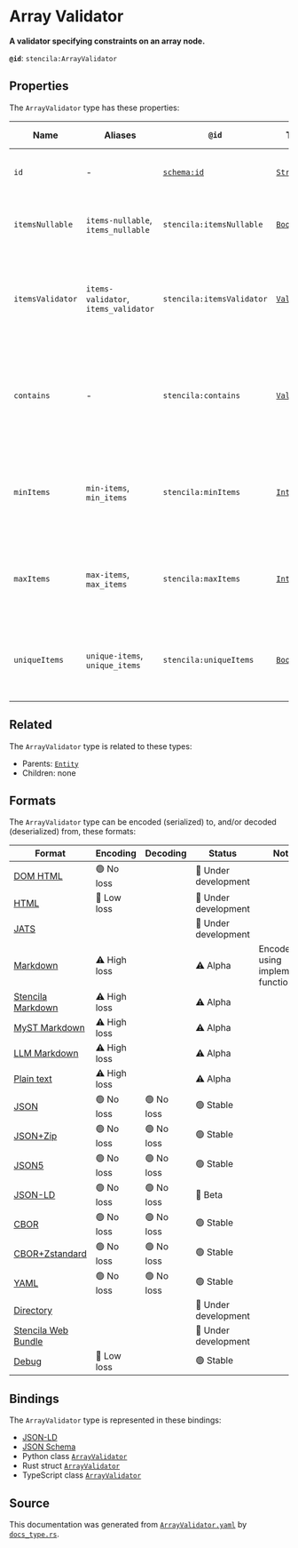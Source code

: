 # Array Validator

**A validator specifying constraints on an array node.**

**`@id`**: `stencila:ArrayValidator`

## Properties

The `ArrayValidator` type has these properties:

| Name             | Aliases                              | `@id`                                | Type                                                                                                  | Description                                                                                 | Inherited from                                                                                   |
| ---------------- | ------------------------------------ | ------------------------------------ | ----------------------------------------------------------------------------------------------------- | ------------------------------------------------------------------------------------------- | ------------------------------------------------------------------------------------------------ |
| `id`             | -                                    | [`schema:id`](https://schema.org/id) | [`String`](https://github.com/stencila/stencila/blob/main/docs/reference/schema/data/string.md)       | The identifier for this item.                                                               | [`Entity`](https://github.com/stencila/stencila/blob/main/docs/reference/schema/other/entity.md) |
| `itemsNullable`  | `items-nullable`, `items_nullable`   | `stencila:itemsNullable`             | [`Boolean`](https://github.com/stencila/stencila/blob/main/docs/reference/schema/data/boolean.md)     | Whether items can have the value `Node::Null`                                               | -                                                                                                |
| `itemsValidator` | `items-validator`, `items_validator` | `stencila:itemsValidator`            | [`Validator`](https://github.com/stencila/stencila/blob/main/docs/reference/schema/data/validator.md) | Another validator node specifying the constraints on all items in the array.                | -                                                                                                |
| `contains`       | -                                    | `stencila:contains`                  | [`Validator`](https://github.com/stencila/stencila/blob/main/docs/reference/schema/data/validator.md) | An array node is valid if at least one of its items is valid against the `contains` schema. | -                                                                                                |
| `minItems`       | `min-items`, `min_items`             | `stencila:minItems`                  | [`Integer`](https://github.com/stencila/stencila/blob/main/docs/reference/schema/data/integer.md)     | An array node is valid if its size is greater than, or equal to, this value.                | -                                                                                                |
| `maxItems`       | `max-items`, `max_items`             | `stencila:maxItems`                  | [`Integer`](https://github.com/stencila/stencila/blob/main/docs/reference/schema/data/integer.md)     | An array node is valid if its size is less than, or equal to, this value.                   | -                                                                                                |
| `uniqueItems`    | `unique-items`, `unique_items`       | `stencila:uniqueItems`               | [`Boolean`](https://github.com/stencila/stencila/blob/main/docs/reference/schema/data/boolean.md)     | A flag to indicate that each value in the array should be unique.                           | -                                                                                                |

## Related

The `ArrayValidator` type is related to these types:

- Parents: [`Entity`](https://github.com/stencila/stencila/blob/main/docs/reference/schema/other/entity.md)
- Children: none

## Formats

The `ArrayValidator` type can be encoded (serialized) to, and/or decoded (deserialized) from, these formats:

| Format                                                                                               | Encoding     | Decoding  | Status              | Notes                              |
| ---------------------------------------------------------------------------------------------------- | ------------ | --------- | ------------------- | ---------------------------------- |
| [DOM HTML](https://github.com/stencila/stencila/blob/main/docs/reference/formats/dom.html.md)        | 🟢 No loss    |           | 🚧 Under development |                                    |
| [HTML](https://github.com/stencila/stencila/blob/main/docs/reference/formats/html.md)                | 🔷 Low loss   |           | 🚧 Under development |                                    |
| [JATS](https://github.com/stencila/stencila/blob/main/docs/reference/formats/jats.md)                |              |           | 🚧 Under development |                                    |
| [Markdown](https://github.com/stencila/stencila/blob/main/docs/reference/formats/markdown.md)        | ⚠️ High loss |           | ⚠️ Alpha            | Encoded using implemented function |
| [Stencila Markdown](https://github.com/stencila/stencila/blob/main/docs/reference/formats/smd.md)    | ⚠️ High loss |           | ⚠️ Alpha            |                                    |
| [MyST Markdown](https://github.com/stencila/stencila/blob/main/docs/reference/formats/myst.md)       | ⚠️ High loss |           | ⚠️ Alpha            |                                    |
| [LLM Markdown](https://github.com/stencila/stencila/blob/main/docs/reference/formats/llmd.md)        | ⚠️ High loss |           | ⚠️ Alpha            |                                    |
| [Plain text](https://github.com/stencila/stencila/blob/main/docs/reference/formats/text.md)          | ⚠️ High loss |           | ⚠️ Alpha            |                                    |
| [JSON](https://github.com/stencila/stencila/blob/main/docs/reference/formats/json.md)                | 🟢 No loss    | 🟢 No loss | 🟢 Stable            |                                    |
| [JSON+Zip](https://github.com/stencila/stencila/blob/main/docs/reference/formats/json.zip.md)        | 🟢 No loss    | 🟢 No loss | 🟢 Stable            |                                    |
| [JSON5](https://github.com/stencila/stencila/blob/main/docs/reference/formats/json5.md)              | 🟢 No loss    | 🟢 No loss | 🟢 Stable            |                                    |
| [JSON-LD](https://github.com/stencila/stencila/blob/main/docs/reference/formats/jsonld.md)           | 🟢 No loss    | 🟢 No loss | 🔶 Beta              |                                    |
| [CBOR](https://github.com/stencila/stencila/blob/main/docs/reference/formats/cbor.md)                | 🟢 No loss    | 🟢 No loss | 🟢 Stable            |                                    |
| [CBOR+Zstandard](https://github.com/stencila/stencila/blob/main/docs/reference/formats/cbor.zstd.md) | 🟢 No loss    | 🟢 No loss | 🟢 Stable            |                                    |
| [YAML](https://github.com/stencila/stencila/blob/main/docs/reference/formats/yaml.md)                | 🟢 No loss    | 🟢 No loss | 🟢 Stable            |                                    |
| [Directory](https://github.com/stencila/stencila/blob/main/docs/reference/formats/directory.md)      |              |           | 🚧 Under development |                                    |
| [Stencila Web Bundle](https://github.com/stencila/stencila/blob/main/docs/reference/formats/swb.md)  |              |           | 🚧 Under development |                                    |
| [Debug](https://github.com/stencila/stencila/blob/main/docs/reference/formats/debug.md)              | 🔷 Low loss   |           | 🟢 Stable            |                                    |

## Bindings

The `ArrayValidator` type is represented in these bindings:

- [JSON-LD](https://stencila.org/ArrayValidator.jsonld)
- [JSON Schema](https://stencila.org/ArrayValidator.schema.json)
- Python class [`ArrayValidator`](https://github.com/stencila/stencila/blob/main/python/python/stencila/types/array_validator.py)
- Rust struct [`ArrayValidator`](https://github.com/stencila/stencila/blob/main/rust/schema/src/types/array_validator.rs)
- TypeScript class [`ArrayValidator`](https://github.com/stencila/stencila/blob/main/ts/src/types/ArrayValidator.ts)

## Source

This documentation was generated from [`ArrayValidator.yaml`](https://github.com/stencila/stencila/blob/main/schema/ArrayValidator.yaml) by [`docs_type.rs`](https://github.com/stencila/stencila/blob/main/rust/schema-gen/src/docs_type.rs).
